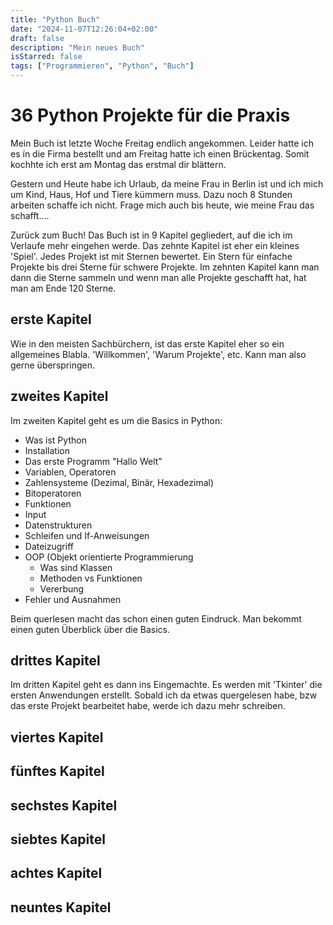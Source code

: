 ```yaml
---
title: "Python Buch"
date: "2024-11-07T12:26:04+02:00"
draft: false
description: "Mein neues Buch"
isStarred: false
tags: ["Programmieren", "Python", "Buch"]
---
```


# 36 Python Projekte für die Praxis

Mein Buch ist letzte Woche Freitag endlich angekommen.
Leider hatte ich es ín die Firma bestellt und am Freitag hatte ich einen Brückentag.
Somit kochhte ich erst am Montag das erstmal dir blättern.

Gestern und Heute habe ich Urlaub, da meine Frau in Berlin ist und ich mich um Kind, Haus, Hof und Tiere kümmern muss.
Dazu noch 8 Stunden arbeiten schaffe ich nicht. Frage mich auch bis heute, wie meine Frau das schafft....

Zurück zum Buch!
Das Buch ist in 9 Kapitel gegliedert, auf die ich im Verlaufe mehr eingehen werde.
Das zehnte Kapitel ist eher ein kleines 'Spiel'. Jedes Projekt ist mit Sternen bewertet.
Ein Stern für einfache Projekte bis drei Sterne für schwere Projekte.
Im zehnten Kapitel kann man dann die Sterne sammeln und wenn man alle Projekte geschafft hat, hat man am Ende 120 Sterne.

## erste Kapitel
Wie in den meisten Sachbürchern, ist das erste Kapitel eher so ein allgemeines Blabla.
'Willkommen', 'Warum Projekte', etc.
Kann man also gerne überspringen.

## zweites Kapitel
Im zweiten Kapitel geht es um die Basics in Python:
- Was ist Python
- Installation
- Das erste Programm "Hallo Welt"
- Variablen, Operatoren
- Zahlensysteme (Dezimal, Binär, Hexadezimal)
- Bitoperatoren
- Funktionen
- Input
- Datenstrukturen
- Schleifen und If-Anweisungen
- Dateizugriff
- OOP (Objekt orientierte Programmierung
	- Was sind Klassen
	- Methoden vs Funktionen
	- Vererbung
- Fehler und Ausnahmen

Beim querlesen macht das schon einen guten Eindruck. Man bekommt einen guten Überblick über die Basics.

## drittes Kapitel
Im dritten Kapitel geht es dann ins Eingemachte. Es werden mit 'Tkinter' die ersten Anwendungen erstellt.
Sobald ich da etwas quergelesen habe, bzw das erste Projekt bearbeitet habe, werde ich dazu mehr schreiben.

## viertes Kapitel

## fünftes Kapitel

## sechstes Kapitel

## siebtes Kapitel

## achtes Kapitel

## neuntes Kapitel